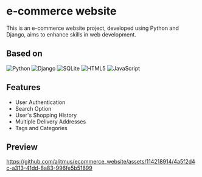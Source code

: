 
# e-commerce website

This is an e-commerce website project, developed using Python and Django, aims to enhance skills in web development.

## Based on

![Python](https://img.shields.io/badge/python-3670A0?style=for-the-badge&logo=python&logoColor=ffdd54)
![Django](https://img.shields.io/badge/django-%23092E20.svg?style=for-the-badge&logo=django&logoColor=white)
![SQLite](https://img.shields.io/badge/sqlite-%2307405e.svg?style=for-the-badge&logo=sqlite&logoColor=white)
![HTML5](https://img.shields.io/badge/html5-%23E34F26.svg?style=for-the-badge&logo=html5&logoColor=white)
![JavaScript](https://img.shields.io/badge/javascript-%23323330.svg?style=for-the-badge&logo=javascript&logoColor=%23F7DF1E)

## Features

- User Authentication 
- Search Option
- User's Shopping History 
- Multiple Delivery Addresses
- Tags and Categories


## Preview

https://github.com/alitmus/ecommerce_website/assets/114218914/4a5f2d4c-a313-41dd-8a83-996fe5b51899

